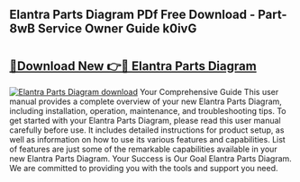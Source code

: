 ## Elantra Parts Diagram PDf Free Download - Part-8wB Service Owner Guide k0ivG

# <h2><a href="http://dftmwa8.blite.top/?on=Elantra+Parts+Diagram">🔗Download New 👉🔴 Elantra Parts Diagram</a></h2>

[![Elantra Parts Diagram download](https://i.imgur.com/lujVjoI.png)](http://dftmwa8.blite.top/?on=Elantra+Parts+Diagram)
Your Comprehensive Guide This user manual provides a complete overview of your new Elantra Parts Diagram, including installation, operation, maintenance, and troubleshooting tips. To get started with your Elantra Parts Diagram, please read this user manual carefully before use. It includes detailed instructions for product setup, as well as information on how to use its various features and capabilities. List of features are just some of the remarkable capabilities available in your new Elantra Parts Diagram. Your Success is Our Goal Elantra Parts Diagram. We are committed to providing you with the tools and support you need.
